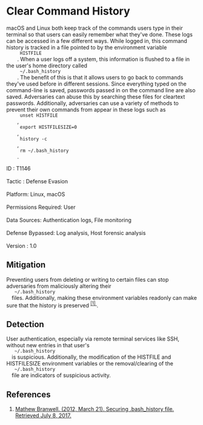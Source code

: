 <div class="container-fluid">
 <h1>
  Clear Command History
 </h1>
 <div class="row">
  <div class="col-md-8 description-body">
   <p>
    macOS and Linux both keep track of the commands users type in their terminal so that users can easily remember what they've done. These logs can be accessed in a few different ways. While logged in, this command history is tracked in a file pointed to by the environment variable
    <code>
     HISTFILE
    </code>
    . When a user logs off a system, this information is flushed to a file in the user's home directory called
    <code>
     ~/.bash_history
    </code>
    . The benefit of this is that it allows users to go back to commands they've used before in different sessions. Since everything typed on the command-line is saved, passwords passed in on the command line are also saved. Adversaries can abuse this by searching these files for cleartext passwords. Additionally, adversaries can use a variety of methods to prevent their own commands from appear in these logs such as
    <code>
     unset HISTFILE
    </code>
    ,
    <code>
     export HISTFILESIZE=0
    </code>
    ,
    <code>
     history -c
    </code>
    ,
    <code>
     rm ~/.bash_history
    </code>
    .
   </p>
  </div>
  <div class="col-md-4">
   <div class="card">
    <div class="card-body">
     <div class="card-data">
      <span class="h5 card-title">
       ID
      </span>
      : T1146
      <br/>
      <br/>
     </div>
     <div class="card-data">
      <span class="h5 card-title">
      </span>
     </div>
     <div class="card-data">
      <span class="h5 card-title">
       Tactic
      </span>
      : Defense Evasion
      <br/>
      <br/>
     </div>
     <div class="card-data">
      <span class="h5 card-title">
       Platform:
      </span>
      Linux, macOS
      <br/>
      <br/>
     </div>
     <div class="card-data">
      <span class="h5 card-title">
      </span>
     </div>
     <div class="card-data">
      <span class="h5 card-title">
       Permissions Required:
      </span>
      User
      <br/>
      <br/>
     </div>
     <div class="card-data">
      <span class="h5 card-title">
      </span>
     </div>
     <div class="card-data">
      <span class="h5 card-title">
       Data Sources:
      </span>
      Authentication logs, File monitoring
      <br/>
      <br/>
     </div>
     <div class="card-data">
      <span class="h5 card-title">
      </span>
     </div>
     <div class="card-data">
      <span class="h5 card-title">
      </span>
     </div>
     <div class="card-data">
      <span class="h5 card-title">
       Defense Bypassed:
      </span>
      Log analysis, Host forensic analysis
      <br/>
      <br/>
     </div>
     <div class="card-data">
      <span class="h5 card-title">
      </span>
     </div>
     <div class="card-data">
      <span class="h5 card-title">
      </span>
     </div>
     <div class="card-data">
      <span class="h5 card-title">
      </span>
     </div>
     <div class="card-data">
      <span class="h5 card-title">
      </span>
     </div>
     <div class="card-data">
      <span class="h5 card-title">
       Version
      </span>
      : 1.0
     </div>
    </div>
   </div>
  </div>
 </div>
 <h2 class="pt-3" id="mitigation">
  Mitigation
 </h2>
 <p>
  Preventing users from deleting or writing to certain files can stop adversaries from maliciously altering their
  <code>
   ~/.bash_history
  </code>
  files. Additionally, making these environment variables readonly can make sure that the history is preserved
  <span class="scite-citeref-number" data-reference="Securing bash history" id="scite-ref-1-a">
   <sup>
    <a aria-describedby="qtip-0" data-hasqtip="0" href="http://www.akyl.net/securing-bashhistory-file-make-sure-your-linux-system-users-won%E2%80%99t-hide-or-delete-their-bashhistory" target="_blank">
     [1]
    </a>
   </sup>
  </span>
  .
 </p>
 <h2 class="pt-3" id="detection">
  Detection
 </h2>
 <p>
  User authentication, especially via remote terminal services like SSH, without new entries in that user's
  <code>
   ~/.bash_history
  </code>
  is suspicious. Additionally, the modification of the HISTFILE and HISTFILESIZE environment variables or the removal/clearing of the
  <code>
   ~/.bash_history
  </code>
  file are indicators of suspicious activity.
 </p>
 <h2 class="pt-3" id="references">
  References
 </h2>
 <div class="row">
  <div class="col">
   <ol>
    <li>
     <span class="scite-citation" id="scite-1">
      <span class="scite-citation-text">
       <a class="external text" href="http://www.akyl.net/securing-bashhistory-file-make-sure-your-linux-system-users-won%E2%80%99t-hide-or-delete-their-bashhistory" name="scite-1" rel="nofollow" target="_blank">
        Mathew Branwell. (2012, March 21). Securing .bash_history file. Retrieved July 8, 2017.
       </a>
      </span>
     </span>
    </li>
   </ol>
  </div>
  <div class="col">
  </div>
 </div>
</div>
